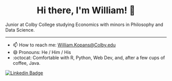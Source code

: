 <h1 align="center"> Hi there, I'm William! 👋 </h1>   
  <p> Junior at Colby College studying Economics with minors in Philosophy and Data Science.</p>
  
---

- 📫  How to reach me: William.Kopans@Colby.edu
- 😄  Pronouns: He / Him / His
- :octocat: Comfortable with R, Python, Web Dev, and, after a few cups of coffee, Java.





<!--- 
- 🔭  I’m currently working on building data analysis tools with Shiny (R Package).
- 👯 I’m looking to collaborate on ...
- 🤔 I’m looking for help with ...
- 💬 Ask me about ...
-->
[![Linkedin Badge](https://img.shields.io/badge/-WilliamKopans-blue?style=flat-square&logo=Linkedin&logoColor=white&link=https://www.linkedin.com/in/william-kopans/)](https://www.linkedin.com/in/william-kopans/)


<!--- 
In the future may want to emulate this:
https://github.com/jonocarroll
-->
